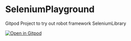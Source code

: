 # SeleniumPlayground
Gitpod Project to try out robot framework SeleniumLibrary


[![Open in Gitpod](https://gitpod.io/button/open-in-gitpod.svg)](https://gitpod.io/#https://github.com/HenrikSchuette/SeleniumPlayground.git)

